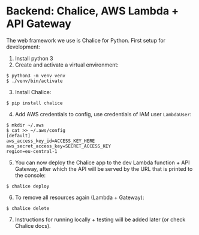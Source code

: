 # Backend: Chalice, AWS Lambda + API Gateway

The web framework we use is Chalice for Python. First setup for development:

1. Install python 3
2. Create and activate a virtual environment:
```
$ python3 -m venv venv
$ ./venv/bin/activate
```
3. Install Chalice:
```
$ pip install chalice
```
4. Add AWS credentials to config, use credentials of IAM user `LambdaUser`:
```
$ mkdir ~/.aws
$ cat >> ~/.aws/config
[default]
aws_access_key_id=ACCESS_KEY_HERE
aws_secret_access_key=SECRET_ACCESS_KEY
region=eu-central-1
```
5. You can now deploy the Chalice app to the dev Lambda function + API Gateway, after which the API will be served by the URL that is printed to the console:
```
$ chalice deploy
```
6. To remove all resources again (Lambda + Gateway):
```
$ chalice delete
```
7. Instructions for running locally + testing will be added later (or check Chalice docs).